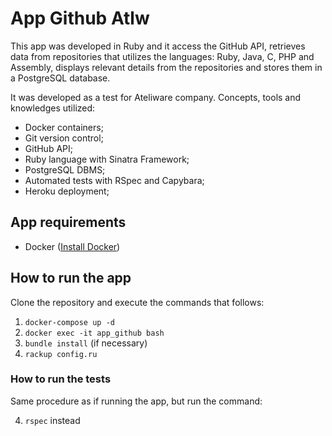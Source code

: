 # App Github Atlw

This app was developed in Ruby and it access the GitHub API, retrieves data from repositories that utilizes the languages: Ruby, Java, C, PHP and Assembly, displays relevant details from the repositories and stores them in a PostgreSQL database.

It was developed as a test for Ateliware company.
Concepts, tools and knowledges utilized:
- Docker containers;
- Git version control;
- GitHub API;
- Ruby language with Sinatra Framework;
- PostgreSQL DBMS;
- Automated tests with RSpec and Capybara;
- Heroku deployment;

## App requirements

- Docker ([Install Docker](https://docs.docker.com/engine/installation/))

## How to run the app

Clone the repository and execute the commands that follows:

1. `docker-compose up -d`
1. `docker exec -it app_github bash`
1. `bundle install` (if necessary)
1. `rackup config.ru`

### How to run the tests

Same procedure as if running the app, but run the command:

4. `rspec` instead
